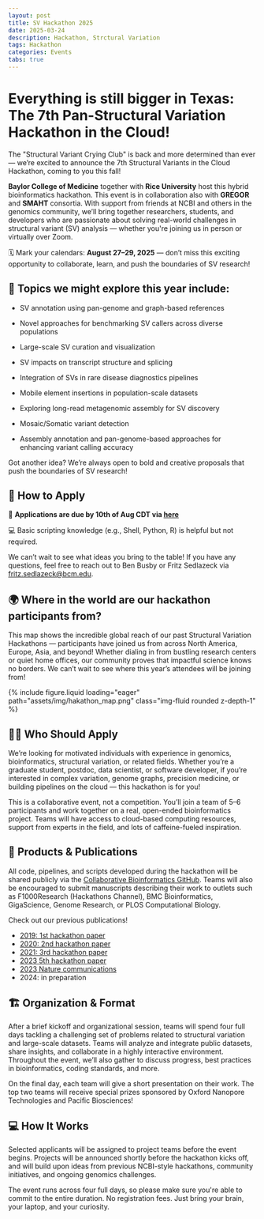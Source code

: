 ```yaml
---
layout: post
title: SV Hackathon 2025
date: 2025-03-24
description: Hackathon, Strctural Variation
tags: Hackathon
categories: Events
tabs: true
---
```



# Everything is still bigger in Texas: The 7th Pan-Structural Variation Hackathon in the Cloud!

The "Structural Variant Crying Club" is back and more determined than ever — we’re excited to announce the 7th Structural Variants in the Cloud Hackathon, coming to you this fall!

**Baylor College of Medicine** together with **Rice University** host this hybrid bioinformatics hackathon. This event is in collaboration also with **GREGOR** and **SMAHT** consortia. With support from friends at NCBI and others in the genomics community, we’ll bring together researchers, students, and developers who are passionate about solving real-world challenges in structural variant (SV) analysis — whether you're joining us in person or virtually over Zoom.

🗓️ Mark your calendars: **August 27–29, 2025** — don’t miss this exciting opportunity to collaborate, learn, and push the boundaries of SV research!


## 🧬 Topics we might explore this year include:

* SV annotation using pan-genome and graph-based references

* Novel approaches for benchmarking SV callers across diverse populations

* Large-scale SV curation and visualization

* SV impacts on transcript structure and splicing

* Integration of SVs in rare disease diagnostics pipelines

* Mobile element insertions in population-scale datasets

* Exploring long-read metagenomic assembly for SV discovery

* Mosaic/Somatic variant detection

* Assembly annotation and pan-genome-based approaches for enhancing variant calling accuracy

Got another idea? We’re always open to bold and creative proposals that push the boundaries of SV research!

## 🫵 How to Apply

📝 **Applications are due by 10th of Aug CDT via [here](https://docs.google.com/forms/d/e/1FAIpQLSfkC658SAJuAYbrKZ95iI835M7mR_-bVCm9gsFPQQ-82sFI7w/viewform?usp=dialog)**

💻 Basic scripting knowledge (e.g., Shell, Python, R) is helpful but not required.

We can’t wait to see what ideas you bring to the table! If you have any questions, feel free to reach out to Ben Busby or Fritz Sedlazeck via fritz.sedlazeck@bcm.edu.


## 🌍 Where in the world are our hackathon participants from?
This map shows the incredible global reach of our past Structural Variation Hackathons — participants have joined us from across North America, Europe, Asia, and beyond! Whether dialing in from bustling research centers or quiet home offices, our community proves that impactful science knows no borders. We can’t wait to see where this year’s attendees will be joining from!


{% include figure.liquid loading="eager" path="assets/img/hakathon_map.png" class="img-fluid rounded z-depth-1" %}


## 🧑‍🎓 Who Should Apply

We’re looking for motivated individuals with experience in genomics, bioinformatics, structural variation, or related fields. Whether you’re a graduate student, postdoc, data scientist, or software developer, if you’re interested in complex variation, genome graphs, precision medicine, or building pipelines on the cloud — this hackathon is for you!

This is a collaborative event, not a competition. You’ll join a team of 5–6 participants and work together on a real, open-ended bioinformatics project. Teams will have access to cloud-based computing resources, support from experts in the field, and lots of caffeine-fueled inspiration.

## 🧰 Products & Publications
All code, pipelines, and scripts developed during the hackathon will be shared publicly via the [Collaborative Bioinformatics GitHub](https://github.com/collaborativebioinformatics). Teams will also be encouraged to submit manuscripts describing their work to outlets such as F1000Research (Hackathons Channel), BMC Bioinformatics, GigaScience, Genome Research, or PLOS Computational Biology.

Check out our previous publications!


* [2019: 1st hackathon paper](https://f1000research.com/articles/9-1141 )
* [2020: 2nd hackathon paper](https://f1000research.com/articles/10-246 )
* [2021: 3rd hackathon paper](https://f1000research.com/articles/11-530/v1 )
* [2023 5th hackathon paper](https://f1000research.com/articles/13-708 )
* [2023 Nature communications](https://www.nature.com/articles/s41467-024-53260-y)
* 2024: in preparation 


## 🏗️ Organization & Format
After a brief kickoff and organizational session, teams will spend four full days tackling a challenging set of problems related to structural variation and large-scale datasets. Teams will analyze and integrate public datasets, share insights, and collaborate in a highly interactive environment. Throughout the event, we’ll also gather to discuss progress, best practices in bioinformatics, coding standards, and more.

On the final day, each team will give a short presentation on their work. The top two teams will receive special prizes sponsored by Oxford Nanopore Technologies and Pacific Biosciences!


## 💻 How It Works

Selected applicants will be assigned to project teams before the event begins. Projects will be announced shortly before the hackathon kicks off, and will build upon ideas from previous NCBI-style hackathons, community initiatives, and ongoing genomics challenges.

The event runs across four full days, so please make sure you're able to commit to the entire duration. No registration fees. Just bring your brain, your laptop, and your curiosity.



